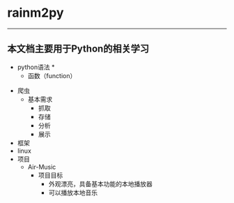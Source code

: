 # rainm2py
-------------------------------------
本文档主要用于Python的相关学习
-------------------------------------
* python语法 *
  + 函数（function）
+ 爬虫
  + 基本需求
    + 抓取
    + 存储
    + 分析
    + 展示
+ 框架
+ linux
+ 项目
  + Air-Music
    + 项目目标
      + 外观漂亮，具备基本功能的本地播放器
      + 可以播放本地音乐

